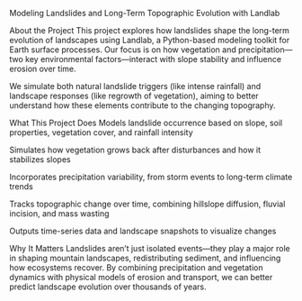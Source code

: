 Modeling Landslides and Long-Term Topographic Evolution with Landlab

About the Project
This project explores how landslides shape the long-term evolution of landscapes using Landlab, a Python-based modeling toolkit for Earth surface processes. Our focus is on how vegetation and precipitation—two key environmental factors—interact with slope stability and influence erosion over time.

We simulate both natural landslide triggers (like intense rainfall) and landscape responses (like regrowth of vegetation), aiming to better understand how these elements contribute to the changing topography.


What This Project Does
Models landslide occurrence based on slope, soil properties, vegetation cover, and rainfall intensity

Simulates how vegetation grows back after disturbances and how it stabilizes slopes

Incorporates precipitation variability, from storm events to long-term climate trends

Tracks topographic change over time, combining hillslope diffusion, fluvial incision, and mass wasting

Outputs time-series data and landscape snapshots to visualize changes

Why It Matters
Landslides aren’t just isolated events—they play a major role in shaping mountain landscapes, redistributing sediment, and influencing how ecosystems recover. By combining precipitation and vegetation dynamics with physical models of erosion and transport, we can better predict landscape evolution over thousands of years.



